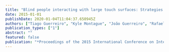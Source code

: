 ```yaml
---
title: "Blind people interacting with large touch surfaces: Strategies for one-handed and two-handed exploration"
date: 2015-01-01
publishDate: 2020-01-04T11:04:37.650945Z
authors: ["Tiago Guerreiro", "Kyle Montague", "João Guerreiro", "Rafael Nunes", "Hugo Nicolau", "Daniel JV Gonçalves"]
publication_types: ["1"]
abstract: ""
featured: false
publication: "*Proceedings of the 2015 International Conference on Interactive Tabletops & Surfaces*"
---
```


